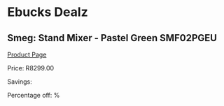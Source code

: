 
# Ebucks Dealz
## Smeg: Stand Mixer - Pastel Green SMF02PGEU
[Product Page](https://www.ebucks.com/web/shop/productSelected.do?prodId=1169621673&catId=1196428103)

Price: R8299.00

Savings: 

Percentage off: %
	
